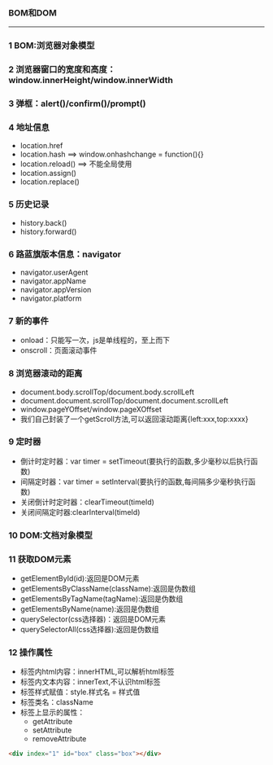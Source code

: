 ### BOM和DOM
------
### 1 BOM:浏览器对象模型
### 2 浏览器窗口的宽度和高度：window.innerHeight/window.innerWidth
### 3 弹框：alert()/confirm()/prompt()
### 4 地址信息
+ location.href
+ location.hash ==> window.onhashchange = function(){}
+ location.reload() ==> 不能全局使用
+ location.assign()
+ location.replace()
  
### 5 历史记录
+ history.back()
+ history.forward()

### 6 路蓝旗版本信息：navigator
+ navigator.userAgent
+ navigator.appName
+ navigator.appVersion
+ navigator.platform

### 7 新的事件
+ onload：只能写一次，js是单线程的，至上而下
+ onscroll：页面滚动事件

### 8 浏览器滚动的距离
+ document.body.scrollTop/document.body.scrollLeft
+ document.document.scrollTop/document.document.scrollLeft
+ window.pageYOffset/window.pageXOffset
+ 我们自己封装了一个getScroll方法,可以返回滚动距离{left:xxx,top:xxxx}

### 9 定时器
+ 倒计时定时器：var timer = setTimeout(要执行的函数,多少毫秒以后执行函数)
+ 间隔定时器：var timer = setInterval(要执行的函数,每间隔多少毫秒执行函数)
+ 关闭倒计时定时器：clearTimeout(timeId)
+ 关闭间隔定时器:clearInterval(timeId)

### 10 DOM:文档对象模型

### 11 获取DOM元素
+ getElementById(id):返回是DOM元素
+ getElementsByClassName(className):返回是伪数组
+ getElementsByTagName(tagName):返回是伪数组
+ getElementsByName(name):返回是伪数组
+ querySelector(css选择器)：返回是DOM元素
+ querySelectorAll(css选择器):返回是伪数组

### 12 操作属性
+ 标签内html内容：innerHTML,可以解析html标签
+ 标签内文本内容：innerText,不认识html标签
+ 标签样式赋值：style.样式名 = 样式值
+ 标签类名：className
+ 标签上显示的属性：
  + getAttribute
  + setAttribute
  + removeAttribute
```html
<div index="1" id="box" class="box"></div>
```